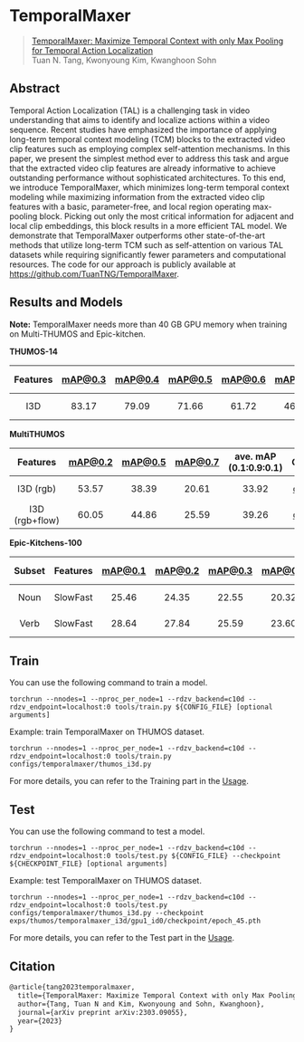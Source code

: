 # TemporalMaxer

> [TemporalMaxer: Maximize Temporal Context with only Max Pooling for Temporal Action Localization](https://arxiv.org/abs/2303.09055)  
> Tuan N. Tang, Kwonyoung Kim, Kwanghoon Sohn

<!-- [ALGORITHM] -->

## Abstract

Temporal Action Localization (TAL) is a challenging task in video understanding that aims to identify and localize actions within a video sequence. Recent studies have emphasized the importance of applying long-term temporal context modeling (TCM) blocks to the extracted video clip features such as employing complex self-attention mechanisms. In this paper, we present the simplest method ever to address this task and argue that the extracted video clip features are already informative to achieve outstanding performance without sophisticated architectures. To this end, we introduce TemporalMaxer, which minimizes long-term temporal context modeling while maximizing information from the extracted video clip features with a basic, parameter-free, and local region operating max-pooling block. Picking out only the most critical information for adjacent and local clip embeddings, this block results in a more efficient TAL model. We demonstrate that TemporalMaxer outperforms other state-of-the-art methods that utilize long-term TCM such as self-attention on various TAL datasets while requiring significantly fewer parameters and computational resources. The code for our approach is publicly available at https://github.com/TuanTNG/TemporalMaxer.

## Results and Models

**Note:** TemporalMaxer needs more than 40 GB GPU memory when training on Multi-THUMOS and Epic-kitchen.

**THUMOS-14**

| Features | mAP@0.3 | mAP@0.4 | mAP@0.5 | mAP@0.6 | mAP@0.7 | ave. mAP |         Config          |                                                                                          Download                                                                                          |
| :------: | :-----: | :-----: | :-----: | :-----: | :-----: | :------: | :---------------------: | :----------------------------------------------------------------------------------------------------------------------------------------------------------------------------------------: |
|   I3D    |  83.17  |  79.09  |  71.66  |  61.72  |  46.00  |  68.33   | [config](thumos_i3d.py) | [model](https://drive.google.com/file/d/1Qh1CBphRbU0R07FRLk1nkQ_g53na6WLv/view?usp=sharing)   \| [log](https://drive.google.com/file/d/1jQPUKp4X1amda1NJ2AuzK1SDxiT7pbxc/view?usp=sharing) |

**MultiTHUMOS**

|    Features    | mAP@0.2 | mAP@0.5 | mAP@0.7 | ave. mAP (0.1:0.9:0.1) |              Config              |                                                                                          Download                                                                                          |
| :------------: | :-----: | :-----: | :-----: | :--------------------: | :------------------------------: | :----------------------------------------------------------------------------------------------------------------------------------------------------------------------------------------: |
|   I3D (rgb)    |  53.57  |  38.39  |  20.61  |         33.92          | [config](multithumos_i3d_rgb.py) | [model](https://drive.google.com/file/d/1xci9meo5Gb0XMUTo2fUt3d-sxBUlWefZ/view?usp=sharing)   \| [log](https://drive.google.com/file/d/1oQKds1GFERu54nBdNBxRY_1wUnRlIrXy/view?usp=sharing) |
| I3D (rgb+flow) |  60.05  |  44.86  |  25.59  |         39.26          |   [config](multithumos_i3d.py)   | [model](https://drive.google.com/file/d/1rfIDpTE0E2VOi4b4CpndlEntSdrnrEC2/view?usp=sharing)   \| [log](https://drive.google.com/file/d/1pJfpR7Ssy2pucZSbQfLhbqHamwpzcnLW/view?usp=sharing) |

**Epic-Kitchens-100**

| Subset | Features | mAP@0.1 | mAP@0.2 | mAP@0.3 | mAP@0.4 | mAP@0.5 | ave. mAP |                  Config                  |                                                                                          Download                                                                                          |
| :----: | :------: | :-----: | :-----: | :-----: | :-----: | :-----: | :------: | :--------------------------------------: | :----------------------------------------------------------------------------------------------------------------------------------------------------------------------------------------: |
|  Noun  | SlowFast |  25.46  |  24.35  |  22.55  |  20.32  |  17.08  |  21.96   | [config](epic_kitchens_slowfast_noun.py) | [model](https://drive.google.com/file/d/17Iuc5RHMje1BW8XnECIkeKX7q_BNvNXo/view?usp=sharing)   \| [log](https://drive.google.com/file/d/1taY9F7x2avb0jTRsiGdwCNepuYQ9wi9u/view?usp=sharing) |
|  Verb  | SlowFast |  28.64  |  27.84  |  25.59  |  23.60  |  19.69  |  25.07   | [config](epic_kitchens_slowfast_verb.py) | [model](https://drive.google.com/file/d/1OaECxAV_HS6WBTb30tZFFczhLziRVYdW/view?usp=sharing)   \| [log](https://drive.google.com/file/d/1LUR5vfzAcTW5WzDB1u3GPZgOfQ0HOF_3/view?usp=sharing) |


## Train

You can use the following command to train a model.

```shell
torchrun --nnodes=1 --nproc_per_node=1 --rdzv_backend=c10d --rdzv_endpoint=localhost:0 tools/train.py ${CONFIG_FILE} [optional arguments]
```

Example: train TemporalMaxer on THUMOS dataset.

```shell
torchrun --nnodes=1 --nproc_per_node=1 --rdzv_backend=c10d --rdzv_endpoint=localhost:0 tools/train.py configs/temporalmaxer/thumos_i3d.py
```

For more details, you can refer to the Training part in the [Usage](../../docs/en/usage.md).

## Test

You can use the following command to test a model.

```shell
torchrun --nnodes=1 --nproc_per_node=1 --rdzv_backend=c10d --rdzv_endpoint=localhost:0 tools/test.py ${CONFIG_FILE} --checkpoint ${CHECKPOINT_FILE} [optional arguments]
```

Example: test TemporalMaxer on THUMOS dataset.

```shell
torchrun --nnodes=1 --nproc_per_node=1 --rdzv_backend=c10d --rdzv_endpoint=localhost:0 tools/test.py configs/temporalmaxer/thumos_i3d.py --checkpoint exps/thumos/temporalmaxer_i3d/gpu1_id0/checkpoint/epoch_45.pth
```

For more details, you can refer to the Test part in the [Usage](../../docs/en/usage.md).

## Citation

```latex
@article{tang2023temporalmaxer,
  title={TemporalMaxer: Maximize Temporal Context with only Max Pooling for Temporal Action Localization},
  author={Tang, Tuan N and Kim, Kwonyoung and Sohn, Kwanghoon},
  journal={arXiv preprint arXiv:2303.09055},
  year={2023}
}
```